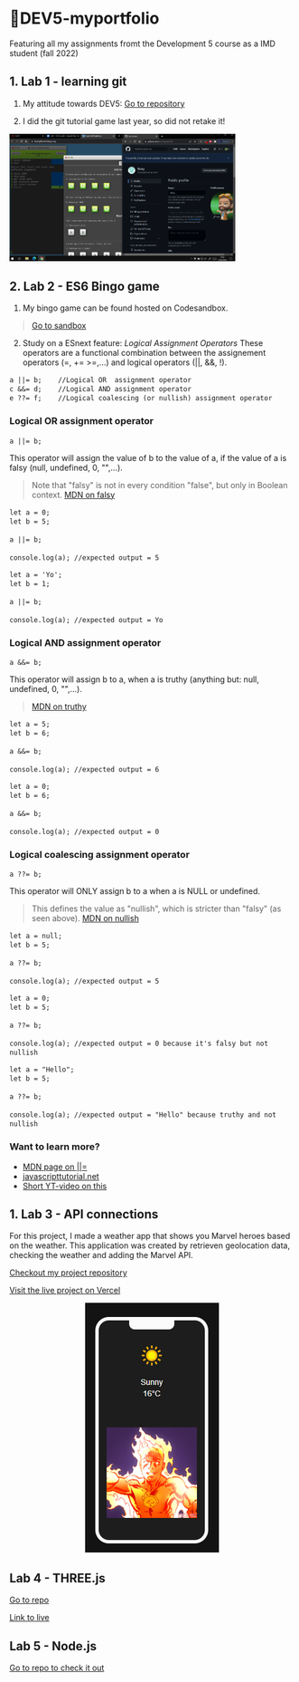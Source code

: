 # 👾DEV5-myportfolio
Featuring all my assignments fromt the Development 5 course as a IMD student (fall 2022)

## 1. Lab 1 - learning git
1. My attitude towards DEV5: [Go to repository](https://github.com/Rix11-H/DEV5-LAB1)

2. I did the git tutorial game last year, so did not retake it!
<img src="https://github.com/Rix11-H/2-imd-webtechadv-portfolio/raw/main/lab1/screenshot-gitLearning.png" alt="git-tutorial" width="400"/>

## 2. Lab 2 - ES6 Bingo game
1. My bingo game can be found hosted on Codesandbox.
> [Go to sandbox](https://codesandbox.io/s/bingo-rix-copy-nbpt3g?file=/js/bingo.js)

2. Study on a ESnext feature: *Logical Assignment Operators*
These operators are a functional combination between the assignement operators (=, += >=,...) and logical operators (||, &&, !).

```
a ||= b;    //Logical OR  assignment operator
c &&= d;    //Logical AND assignment operator
e ??= f;    //Logical coalescing (or nullish) assignment operator
```

### Logical OR  assignment operator
```
a ||= b;
```
This operator will assign the value of b to the value of a, if the value of a is falsy (null, undefined, 0, "",...).
> Note that "falsy" is not in every condition "false", but only in Boolean context.
> [MDN on falsy](https://developer.mozilla.org/en-US/docs/Glossary/Falsy)
```
let a = 0;
let b = 5;

a ||= b;

console.log(a); //expected output = 5
```
```
let a = 'Yo';
let b = 1;

a ||= b;

console.log(a); //expected output = Yo
```

### Logical AND assignment operator
```
a &&= b;
```

This operator will assign b to a, when a is truthy (anything but: null, undefined, 0, "",...).
> [MDN on truthy](https://developer.mozilla.org/en-US/docs/Glossary/Truthy)

```
let a = 5;
let b = 6;

a &&= b;

console.log(a); //expected output = 6
```
```
let a = 0;
let b = 6;

a &&= b;

console.log(a); //expected output = 0
```

### Logical coalescing assignment operator
```
a ??= b;
```

This operator will ONLY assign b to a when a is NULL or undefined.
> This defines the value as "nullish", which is stricter than "falsy" (as seen above).
> [MDN on nullish](https://developer.mozilla.org/en-US/docs/Web/JavaScript/Reference/Operators/Nullish_coalescing_operator)

```
let a = null;
let b = 5;

a ??= b;

console.log(a); //expected output = 5
```
```
let a = 0;
let b = 5;

a ??= b;

console.log(a); //expected output = 0 because it's falsy but not nullish
```
```
let a = "Hello";
let b = 5;

a ??= b;

console.log(a); //expected output = "Hello" because truthy and not nullish
```

### Want to learn more?
- [MDN page on ||=](https://developer.mozilla.org/en-US/docs/Web/JavaScript/Reference/Operators/Logical_OR_assignment)
- [javascripttutorial.net](https://www.javascripttutorial.net/es-next/javascript-logical-assignment-operators/)
- [Short YT-video on this](https://www.youtube.com/watch?v=JfiEC0MIIs0)


## 1. Lab 3 - API connections
For this project, I made a weather app that shows you Marvel heroes based on the weather.
This application was created by retrieven geolocation data, checking the weather and adding the Marvel API.

[Checkout my project repository](https://github.com/Rix11-H/DEV5-LAB3)

[Visit the live project on Vercel](https://weather-application-rix11-h.vercel.app/)

<div style="text-align:center"><img src="https://github.com/Rix11-H/DEV5-LAB3/blob/main/weatherHeroes/public/Schermafbeelding%202022-10-10%20140708.png" /></div>



## Lab 4 - THREE.js

[Go to repo](https://github.com/Rix11-H/DEV5-LAB4)


[Link to live](https://rickys-space-station.vercel.app/)

## Lab 5 - Node.js

[Go to repo to check it out](https://github.com/Rix11-H/DEV5-LAB5)

